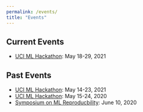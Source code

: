 ```yaml
---
permalink: /events/
title: "Events"
---
```


## Current Events
- [UCI ML Hackathon](/events/hackathon22): May 18-29, 2021


## Past Events
- [UCI ML Hackathon](/events/hackathon21): May 14-23, 2021
- [UCI ML Hackathon](/events/hackathon20): May 15-24, 2020
- [Symposium on ML Reproducbility](/events/reprod-symposium20/): June 10, 2020